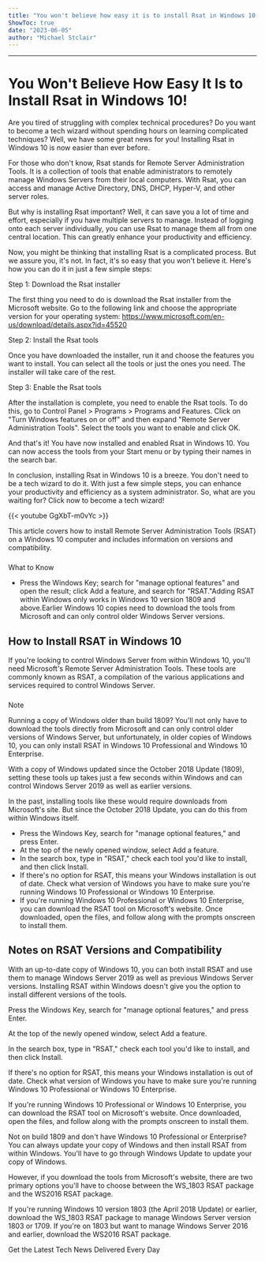```yaml
---
title: "You won't believe how easy it is to install Rsat in Windows 10! Click now to become a tech wizard!"
ShowToc: true 
date: "2023-06-05"
author: "Michael Stclair"
---
```

*****
# You Won't Believe How Easy It Is to Install Rsat in Windows 10!

Are you tired of struggling with complex technical procedures? Do you want to become a tech wizard without spending hours on learning complicated techniques? Well, we have some great news for you! Installing Rsat in Windows 10 is now easier than ever before.

For those who don't know, Rsat stands for Remote Server Administration Tools. It is a collection of tools that enable administrators to remotely manage Windows Servers from their local computers. With Rsat, you can access and manage Active Directory, DNS, DHCP, Hyper-V, and other server roles.

But why is installing Rsat important? Well, it can save you a lot of time and effort, especially if you have multiple servers to manage. Instead of logging onto each server individually, you can use Rsat to manage them all from one central location. This can greatly enhance your productivity and efficiency.

Now, you might be thinking that installing Rsat is a complicated process. But we assure you, it's not. In fact, it's so easy that you won't believe it. Here's how you can do it in just a few simple steps:

Step 1: Download the Rsat installer

The first thing you need to do is download the Rsat installer from the Microsoft website. Go to the following link and choose the appropriate version for your operating system: https://www.microsoft.com/en-us/download/details.aspx?id=45520

Step 2: Install the Rsat tools

Once you have downloaded the installer, run it and choose the features you want to install. You can select all the tools or just the ones you need. The installer will take care of the rest.

Step 3: Enable the Rsat tools

After the installation is complete, you need to enable the Rsat tools. To do this, go to Control Panel > Programs > Programs and Features. Click on "Turn Windows features on or off" and then expand "Remote Server Administration Tools". Select the tools you want to enable and click OK.

And that's it! You have now installed and enabled Rsat in Windows 10. You can now access the tools from your Start menu or by typing their names in the search bar.

In conclusion, installing Rsat in Windows 10 is a breeze. You don't need to be a tech wizard to do it. With just a few simple steps, you can enhance your productivity and efficiency as a system administrator. So, what are you waiting for? Click now to become a tech wizard!

{{< youtube GgXbT-m0vYc >}} 




This article covers how to install Remote Server Administration Tools (RSAT) on a Windows 10 computer and includes information on versions and compatibility.

 
### 
What to Know
 
- Press the Windows Key; search for "manage optional features" and open the result; click Add a feature, and search for "RSAT."Adding RSAT within Windows only works in Windows 10 version 1809 and above.Earlier Windows 10 copies need to download the tools from Microsoft and can only control older Windows Server versions.

 
##   How to Install RSAT in Windows 10  
 

If you're looking to control Windows Server from within Windows 10, you'll need Microsoft's Remote Server Administration Tools. These tools are commonly known as RSAT, a compilation of the various applications and services required to control Windows Server.

 
### 
Note
 
Running a copy of Windows older than build 1809? You'll not only have to download the tools directly from Microsoft and can only control older versions of Windows Server, but unfortunately, in older copies of Windows 10, you can only install RSAT in Windows 10 Professional and Windows 10 Enterprise.
 

With a copy of Windows updated since the October 2018 Update (1809), setting these tools up takes just a few seconds within Windows and can control Windows Server 2019 as well as earlier versions.

 

In the past, installing tools like these would require downloads from Microsoft's site. But since the October 2018 Update, you can do this from within Windows itself.

 
- Press the Windows Key, search for "manage optional features," and press Enter.
 - At the top of the newly opened window, select Add a feature.
 - In the search box, type in "RSAT," check each tool you'd like to install, and then click Install.
 - If there's no option for RSAT, this means your Windows installation is out of date. Check what version of Windows you have to make sure you're running Windows 10 Professional or Windows 10 Enterprise.
 - If you're running Windows 10 Professional or Windows 10 Enterprise, you can download the RSAT tool on Microsoft's website. Once downloaded, open the files, and follow along with the prompts onscreen to install them.

 
##   Notes on RSAT Versions and Compatibility  
 

With an up-to-date copy of Windows 10, you can both install RSAT and use them to manage Windows Server 2019 as well as previous Windows Server versions. Installing RSAT within Windows doesn't give you the option to install different versions of the tools.

 

Press the Windows Key, search for "manage optional features," and press Enter.

 

At the top of the newly opened window, select Add a feature.

 

In the search box, type in "RSAT," check each tool you'd like to install, and then click Install.

 

If there's no option for RSAT, this means your Windows installation is out of date. Check what version of Windows you have to make sure you're running Windows 10 Professional or Windows 10 Enterprise.

 

If you're running Windows 10 Professional or Windows 10 Enterprise, you can download the RSAT tool on Microsoft's website. Once downloaded, open the files, and follow along with the prompts onscreen to install them.

 
Not on build 1809 and don't have Windows 10 Professional or Enterprise? You can always update your copy of Windows and then install RSAT from within Windows. You'll have to go through Windows Update to update your copy of Windows.
 

However, if you download the tools from Microsoft's website, there are two primary options you'll have to choose between the WS_1803 RSAT package and the WS2016 RSAT package.

 

If you're running Windows 10 version 1803 (the April 2018 Update) or earlier, download the WS_1803 RSAT package to manage Windows Server version 1803 or 1709. If you're on 1803 but want to manage Windows Server 2016 and earlier, download the WS2016 RSAT package.

 

Get the Latest Tech News Delivered Every Day




